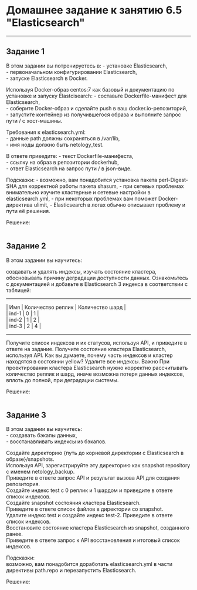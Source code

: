 # Домашнее задание к занятию 6.5 "Elasticsearch"

---

## Задание 1

В этом задании вы потренируетесь в:
    - установке Elasticsearch,  
    - первоначальном конфигурировании Elasticsearch,  
    - запуске Elasticsearch в Docker.  

Используя Docker-образ centos:7 как базовый и документацию по установке и запуску Elastcisearch:
    - cоставьте Dockerfile-манифест для Elasticsearch,  
    - соберите Docker-образ и сделайте push в ваш docker.io-репозиторий,  
    - запустите контейнер из получившегося образа и выполните запрос пути / c хост-машины.    

Требования к elasticsearch.yml:  
    - данные path должны сохраняться в /var/lib,  
    - имя ноды должно быть netology_test.  

В ответе приведите:
    - текст Dockerfile-манифеста,  
    - ссылку на образ в репозитории dockerhub,  
    - ответ Elasticsearch на запрос пути / в json-виде.  

Подсказки:
    - возможно, вам понадобится установка пакета perl-Digest-SHA для корректной работы пакета shasum,
    - при сетевых проблемах внимательно изучите кластерные и сетевые настройки в elasticsearch.yml,
    - при некоторых проблемах вам поможет Docker-директива ulimit,
    - Elasticsearch в логах обычно описывает проблему и пути её решения.

Решение:


````

````    

## Задание 2

В этом задании вы научитесь:

создавать и удалять индексы,
изучать состояние кластера,
обосновывать причину деградации доступности данных.
Ознакомьтесь с документацией и добавьте в Elasticsearch 3 индекса в соответствии с таблицей:
_______________________________________________  
|  Имя  | Количество реплик	| Количество шард |  
| ind-1	|         0       	|        1        |  
| ind-2	|         1        	|        2        |  
| ind-3	|         2       	|        4        |  
_______________________________________________  
Получите список индексов и их статусов, используя API, и приведите в ответе на задание.
Получите состояние кластера Elasticsearch, используя API.
Как вы думаете, почему часть индексов и кластер находятся в состоянии yellow?
Удалите все индексы.
Важно
При проектировании кластера Elasticsearch нужно корректно рассчитывать количество реплик и шард, иначе возможна 
потеря данных индексов, вплоть до полной, при деградации системы.

Решение:


````

````    

## Задание 3

В этом задании вы научитесь:  
    - создавать бэкапы данных,  
    - восстанавливать индексы из бэкапов.  

Создайте директорию {путь до корневой директории с Elasticsearch в образе}/snapshots.  
Используя API, зарегистрируйте эту директорию как snapshot repository c именем netology_backup.  
Приведите в ответе запрос API и результат вызова API для создания репозитория.  
Создайте индекс test с 0 реплик и 1 шардом и приведите в ответе список индексов.  
Создайте snapshot состояния кластера Elasticsearch.  
Приведите в ответе список файлов в директории со snapshot.  
Удалите индекс test и создайте индекс test-2. Приведите в ответе список индексов.  
Восстановите состояние кластера Elasticsearch из snapshot, созданного ранее.  
Приведите в ответе запрос к API восстановления и итоговый список индексов.  

Подсказки:  
возможно, вам понадобится доработать elasticsearch.yml в части директивы path.repo и перезапустить Elasticsearch.  

Решение:


````

````    

